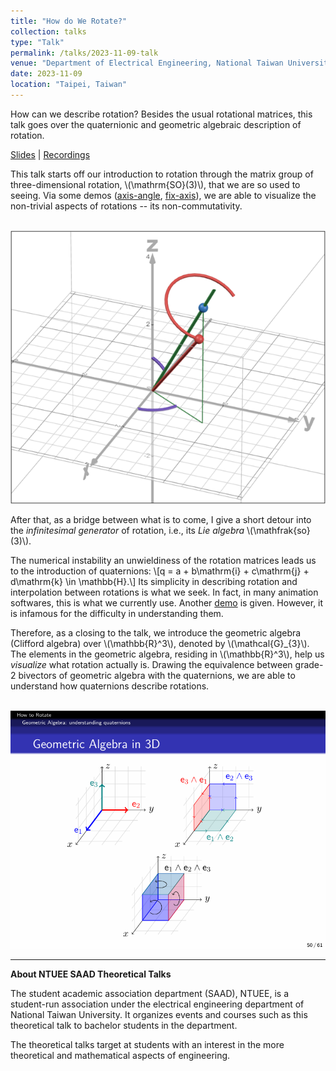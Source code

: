 ```yaml
---
title: "How do We Rotate?"
collection: talks
type: "Talk"
permalink: /talks/2023-11-09-talk
venue: "Department of Electrical Engineering, National Taiwan University"
date: 2023-11-09
location: "Taipei, Taiwan"
---
```


How can we describe rotation? Besides the usual rotational matrices, this talk goes over the quaternionic and geometric algebraic description of rotation.

[Slides](https://github.com/WenPerng/EESAAD_slides/blob/8bb7e14a4bd44e8dd70803546ddef0b3ab2adf02/How%20do%20We%20Rotate%202023%20%5Bwritten%5D.pdf) | 
[Recordings](https://www.youtube.com/watch?v=krgPj20o2h8)

This talk starts off our introduction to rotation through the matrix group of three-dimensional rotation, \\(\mathrm{SO}(3)\\), that we are so used to seeing. Via some demos ([axis-angle](https://www.desmos.com/3d/c954b491f0?lang=zh-TW), [fix-axis](https://www.desmos.com/3d/f34fea4dd2?lang=zh-TW)), we are able to visualize the non-trivial aspects of rotations -- its non-commutativity.

<br/><img src='/images/talk/2023-11-09-axis-angle.png'>

After that, as a bridge between what is to come, I give a short detour into the *infinitesimal generator* of rotation, i.e., its *Lie algebra* \\(\mathfrak{so}(3)\\).

The numerical instability an unwieldiness of the rotation matrices leads us to the introduction of quaternions:
\\[q = a + b\mathrm{i} + c\mathrm{j} + d\mathrm{k} \in \mathbb{H}.\\]
Its simplicity in describing rotation and interpolation between rotations is what we seek. In fact, in many animation softwares, this is what we currently use. Another [demo](https://www.desmos.com/3d/6b5c1e91d4?lang=zh-TW) is given. However, it is infamous for the difficulty in understanding them.

Therefore, as a closing to the talk, we introduce the geometric algebra (Clifford algebra) over \\(\mathbb{R}^3\\), denoted by \\(\mathcal{G}_{3}\\). The elements in the geometric algebra, residing in \\(\mathbb{R}^3\\), help us *visualize* what rotation actually is. Drawing the equivalence between grade-2 bivectors of geometric algebra with the quaternions, we are able to understand how quaternions describe rotations.

<br/><img src='/images/talk/2023-11-09-GA.png'>

---
**About NTUEE SAAD Theoretical Talks**

The student academic association department (SAAD), NTUEE, is a student-run association under the electrical engineering department of National Taiwan University. It organizes events and courses such as this theoretical talk to bachelor students in the department.

The theoretical talks target at students with an interest in the more theoretical and mathematical aspects of engineering.